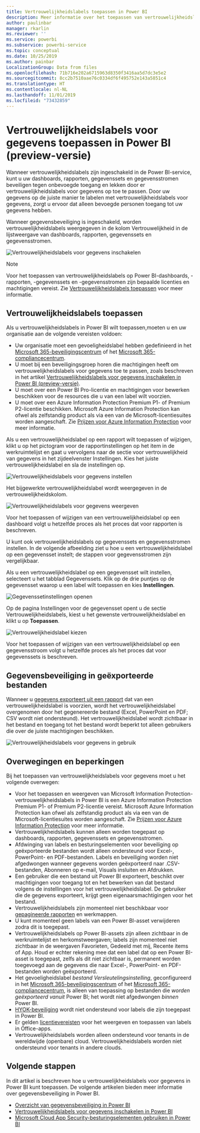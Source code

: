```yaml
---
title: Vertrouwelijkheidslabels toepassen in Power BI
description: Meer informatie over het toepassen van vertrouwelijkheidslabels op gegevens in Power BI
author: paulinbar
manager: rkarlin
ms.reviewer: ''
ms.service: powerbi
ms.subservice: powerbi-service
ms.topic: conceptual
ms.date: 10/25/2019
ms.author: painbar
LocalizationGroup: Data from files
ms.openlocfilehash: 71b716e202a6715963d8350f3416aa5d7dc3e5e2
ms.sourcegitcommit: 8cc2b7510aae76c0334df6f495752e143a5851c4
ms.translationtype: HT
ms.contentlocale: nl-NL
ms.lasthandoff: 11/01/2019
ms.locfileid: "73432859"
---
```

# <a name="apply-data-sensitivity-labels-in-power-bi-preview"></a>Vertrouwelijkheidslabels voor gegevens toepassen in Power BI (preview-versie)

Wanneer vertrouwelijkheidslabels zijn ingeschakeld in de Power BI-service, kunt u uw dashboards, rapporten, gegevenssets en gegevensstromen beveiligen tegen onbevoegde toegang en lekken door er vertrouwelijkheidslabels voor gegevens op toe te passen. Door uw gegevens op de juiste manier te labelen met vertrouwelijkheidslabels voor gegevens, zorgt u ervoor dat alleen bevoegde personen toegang tot uw gegevens hebben.

Wanneer gegevensbeveiliging is ingeschakeld, worden vertrouwelijkheidslabels weergegeven in de kolom Vertrouwelijkheid in de lijstweergave van dashboards, rapporten, gegevenssets en gegevensstromen.

![Vertrouwelijkheidslabels voor gegevens inschakelen](media/service-security-apply-data-sensitivity-labels/apply-data-sensitivity-labels-01.png)

> [!NOTE]
> Voor het toepassen van vertrouwelijkheidslabels op Power BI-dashboards, -rapporten, -gegevenssets en -gegevensstromen zijn bepaalde licenties en machtigingen vereist. Zie [Vertrouwelijkheidslabels toepassen](#applying-sensitivity-labels) voor meer informatie.

## <a name="applying-sensitivity-labels"></a>Vertrouwelijkheidslabels toepassen

Als u vertrouwelijkheidslabels in Power BI wilt toepassen,moeten u en uw organisatie aan de volgende vereisten voldoen:

* Uw organisatie moet een gevoeligheidslabel hebben gedefinieerd in het [Microsoft 365-beveiligingscentrum](https://security.microsoft.com/) of het [Microsoft 365-compliancecentrum](https://compliance.microsoft.com/).
* U moet bij een beveiligingsgroep horen die machtigingen heeft om vertrouwelijkheidslabels voor gegevens toe te passen, zoals beschreven in het artikel [Vertrouwelijkheidslabels voor gegevens inschakelen in Power BI (preview-versie)](../admin/service-security-enable-data-sensitivity-labels.md#enable-data-sensitivity-labels).
* U moet over een Power BI Pro-licentie en machtigingen voor bewerken beschikken voor de resources die u van een label wilt voorzien. 
* U moet over een Azure Information Protection Premium P1- of Premium P2-licentie beschikken. Microsoft Azure Information Protection kan ofwel als zelfstandig product als via een van de Microsoft-licentiesuites worden aangeschaft. Zie [Prijzen voor Azure Information Protection](https://azure.microsoft.com/pricing/details/information-protection/) voor meer informatie.

Als u een vertrouwelijkheidslabel op een rapport wilt toepassen of wijzigen, klikt u op het pictogram voor de rapportinstellingen op het item in de werkruimtelijst en gaat u vervolgens naar de sectie voor vertrouwelijkheid van gegevens in het zijdeelvenster Instellingen. Kies het juiste vertrouwelijkheidslabel en sla de instellingen op.

![Vertrouwelijkheidslabels voor gegevens instellen](media/service-security-apply-data-sensitivity-labels/apply-data-sensitivity-labels-02.png)

Het bijgewerkte vertrouwelijkheidslabel wordt weergegeven in de vertrouwelijkheidskolom. 

![Vertrouwelijkheidslabels voor gegevens weergeven](media/service-security-apply-data-sensitivity-labels/apply-data-sensitivity-labels-03.png)

Voor het toepassen of wijzigen van een vertrouwelijkheidslabel op een dashboard volgt u hetzelfde proces als het proces dat voor rapporten is beschreven. 

U kunt ook vertrouwelijkheidslabels op gegevenssets en gegevensstromen instellen. In de volgende afbeelding ziet u hoe u een vertrouwelijkheidslabel op een gegevensset instelt; de stappen voor gegevensstromen zijn vergelijkbaar.

Als u een vertrouwelijkheidslabel op een gegevensset wilt instellen, selecteert u het tabblad Gegevenssets. Klik op de drie puntjes op de gegevensset waarop u een label wilt toepassen en kies **Instellingen**.

![Gegevenssetinstellingen openen](media/service-security-apply-data-sensitivity-labels/apply-data-sensitivity-labels-05.png)

Op de pagina Instellingen voor de gegevensset opent u de sectie Vertrouwelijkheidslabels, kiest u het gewenste vertrouwelijkheidslabel en klikt u op **Toepassen**.

![Vertrouwelijkheidslabel kiezen](media/service-security-apply-data-sensitivity-labels/apply-data-sensitivity-labels-06.png)

Voor het toepassen of wijzigen van een vertrouwelijkheidslabel op een gegevensstroom volgt u hetzelfde proces als het proces dat voor gegevenssets is beschreven.

## <a name="data-protection-in-exported-files"></a>Gegevensbeveiliging in geëxporteerde bestanden

Wanneer u [gegevens exporteert uit een rapport](https://docs.microsoft.com/power-bi/consumer/end-user-export) dat van een vertrouwelijkheidslabel is voorzien, wordt het vertrouwelijkheidslabel overgenomen door het gegenereerde bestand (Excel, PowerPoint en PDF; CSV wordt niet ondersteund). Het vertrouwelijkheidslabel wordt zichtbaar in het bestand en toegang tot het bestand wordt beperkt tot alleen gebruikers die over de juiste machtigingen beschikken.

![Vertrouwelijkheidslabels voor gegevens in gebruik](media/service-security-apply-data-sensitivity-labels/apply-data-sensitivity-labels-04b.png)

## <a name="considerations-and-limitations"></a>Overwegingen en beperkingen

Bij het toepassen van vertrouwelijkheidslabels voor gegevens moet u het volgende overwegen:

* Voor het toepassen en weergeven van Microsoft Information Protection-vertrouwelijkheidslabels in Power BI is een Azure Information Protection Premium P1- of Premium P2-licentie vereist. Microsoft Azure Information Protection kan ofwel als zelfstandig product als via een van de Microsoft-licentiesuites worden aangeschaft. Zie [Prijzen voor Azure Information Protection](https://azure.microsoft.com/pricing/details/information-protection/) voor meer informatie.
* Vertrouwelijkheidslabels kunnen alleen worden toegepast op dashboards, rapporten, gegevenssets en gegevensstromen.
* Afdwinging van labels en besturingselementen voor beveiliging op geëxporteerde bestanden wordt alleen ondersteund voor Excel-, PowerPoint- en PDF-bestanden. Labels en beveiliging worden niet afgedwongen wanneer gegevens worden geëxporteerd naar .CSV-bestanden, Abonneren op e-mail, Visuals insluiten en Afdrukken.
* Een gebruiker die een bestand uit Power BI exporteert, beschikt over machtigingen voor toegang tot en het bewerken van dat bestand volgens de instellingen voor het vertrouwelijkheidslabel. De gebruiker die de gegevens exporteert, krijgt geen eigenaarsmachtigingen voor het bestand. 
* Vertrouwelijkheidslabels zijn momenteel niet beschikbaar voor [gepagineerde rapporten]( https://docs.microsoft.com/power-bi/paginated-reports-report-builder-power-bi) en werkmappen. 
* U kunt momenteel geen labels van een Power BI-asset verwijderen zodra dit is toegepast.
* Vertrouwelijkheidslabels op Power BI-assets zijn alleen zichtbaar in de werkruimtelijst en herkomstweergaven; labels zijn momenteel niet zichtbaar in de weergaven Favorieten, Gedeeld met mij, Recente items of App. Houd er echter rekening mee dat een label dat op een Power BI-asset is toegepast, zelfs als dit niet zichtbaar is, permanent worden toegevoegd aan de gegevens die naar Excel-, PowerPoint- en PDF-bestanden worden geëxporteerd.
* Het gevoeligheidslabel *bestand Versleutelingsinstelling*, geconfigureerd in het [Microsoft 365-beveiligingscentrum](https://security.microsoft.com/) of het [Microsoft 365-compliancecentrum](https://compliance.microsoft.com/), is alleen van toepassing op bestanden die *worden geëxporteerd vanuit* Power BI; het wordt niet afgedwongen *binnen* Power BI.
* [HYOK-beveiliging](https://docs.microsoft.com/azure/information-protection/configure-adrms-restrictions) wordt niet ondersteund voor labels die zijn toegepast in Power BI.
* Er gelden [licentievereisten](https://docs.microsoft.com/microsoft-365/compliance/sensitivity-labels-office-apps#common-requirements) voor het weergeven en toepassen van labels in Office-apps.
* Vertrouwelijkheidslabels worden alleen ondersteund voor tenants in de wereldwijde (openbare) cloud. Vertrouwelijkheidslabels worden niet ondersteund voor tenants in andere clouds.

## <a name="next-steps"></a>Volgende stappen

In dit artikel is beschreven hoe u vertrouwelijkheidslabels voor gegevens in Power BI kunt toepassen. De volgende artikelen bieden meer informatie over gegevensbeveiliging in Power BI. 

* [Overzicht van gegevensbeveiliging in Power BI](../admin/service-security-data-protection-overview.md)
* [Vertrouwelijkheidslabels voor gegevens inschakelen in Power BI](../admin/service-security-enable-data-sensitivity-labels.md)
* [Microsoft Cloud App Security-besturingselementen gebruiken in Power BI](../admin/service-security-using-microsoft-cloud-app-security-controls.md)